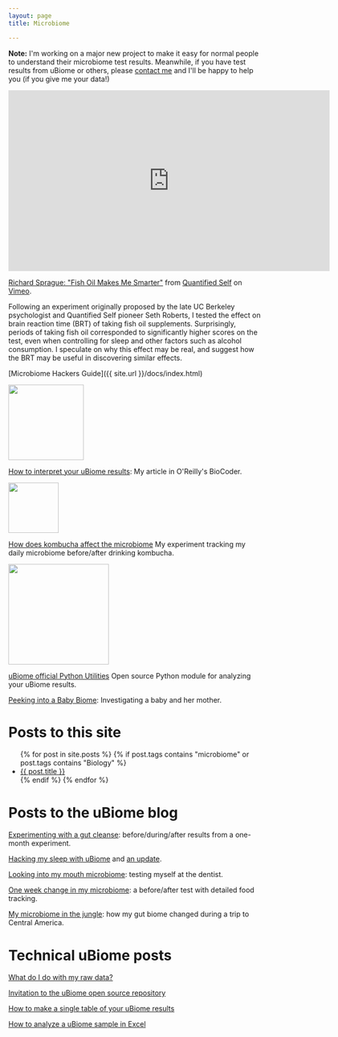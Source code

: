 ```yaml
---
layout: page
title: Microbiome

---
```


**Note:** I'm working on a major new project to make it easy for normal people to understand their microbiome test results. Meanwhile, if you have test results from uBiome or others, please [contact me](mailto:richardsprague+home@gmail.com) and I'll be happy to help you (if you give me your data!)

<iframe src="https://player.vimeo.com/video/147673343?title=0&byline=0&portrait=0" width="640" height="360" frameborder="0" webkitallowfullscreen mozallowfullscreen allowfullscreen></iframe>
<p><a href="https://vimeo.com/147673343">Richard Sprague: &quot;Fish Oil Makes Me Smarter&quot;</a> from <a href="https://vimeo.com/qslabs">Quantified Self</a> on <a href="https://vimeo.com">Vimeo</a>.</p>
Following an experiment originally proposed by the late UC Berkeley psychologist and Quantified Self pioneer Seth Roberts, I tested the effect on brain reaction time (BRT) of taking fish oil supplements. Surprisingly, periods of taking fish oil corresponded to significantly higher scores on the test, even when controlling for sleep and other factors such as alcohol consumption. I speculate on why this effect may be real, and suggest how the BRT may be useful in discovering similar effects.
</p>


[Microbiome Hackers Guide]({{ site.url }}/docs/index.html)

<a href="{{ site.url }}/docs/index.html">
<img src="{{ site.url }}/assets/MHGCover.png" width="150"/>
</a>

[How to interpret your uBiome results](http://radar.oreilly.com/2015/07/announcing-biocoder-issue-8.html): My article in O'Reilly's BioCoder.

<a href = "http://radar.oreilly.com/2015/07/announcing-biocoder-issue-8.html">
<img src="http://www.oreilly.com/biocoder/biocoder-2015summer-286x430.png" width="100"/>
</a>

[How does kombucha affect the microbiome](https://github.com/richardsprague/kombucha) My experiment tracking my daily microbiome before/after drinking kombucha.

<a href = "https://github.com/richardsprague/kombucha">
<img src="https://raw.githubusercontent.com/richardsprague/kombucha/master/kombuchaBarChart.jpg" width="200"/>
</a>



[uBiome official Python Utilities](https://github.com/ubiome-opensource/microbiome-tools/blob/master/docs/howto/analyze_your_ubiome_results_in_python.md) Open source Python module for analyzing your uBiome results. 

[Peeking into a Baby Biome](https://www.drgreene.com/perspectives/peeking-into-a-baby-biome/): Investigating a baby and her mother.


# Posts to this site

<ul>
  {% for post in site.posts %}
  {% if post.tags contains "microbiome" or post.tags contains "Biology"  %}
  <li>
      <a href="{{ post.url }}">{{ post.title }}</a>
  </li>
  {% endif %}
  {% endfor %}
</ul>



# Posts to the uBiome blog

[Experimenting with a gut cleanse](http://www.ubiomeblog.com/experimenting-with-a-gut-cleanse-by-richard-sprague/): before/during/after results from a one-month experiment.

[Hacking my sleep with uBiome](http://www.ubiomeblog.com/hacking-sleep/) and [an update](http://www.ubiomeblog.com/my-ubiome-sleep-hacking-update/).

<p><a href="http://www.ubiomeblog.com/looking-mouth-microbiome/">Looking into my mouth microbiome</a>: testing myself at the dentist.</p>

<p><a href="http://www.ubiomeblog.com/one-week-change-in-my-microbiome/">One week change in my microbiome</a>: a before/after test with detailed food tracking.</p>

<p><a href="http://www.ubiomeblog.com/my-microbiome-in-the-jungle/">My microbiome in the jungle</a>: how my gut biome changed during a trip to Central America.</p>

# Technical uBiome posts

<p><a href="http://www.ubiomeblog.com/what-do-i-do-with-my-raw-data/">What do I do with my raw data?</a></p>

<p><a href="http://www.ubiomeblog.com/invitation-to-join-the-ubiome-github-repository/">Invitation to the uBiome open source repository</a></p>

<p><a href="http://www.ubiomeblog.com/all-my-ubiome-results-in-a-single-table/">How to make a single table of your uBiome results</a></p>

<p><a href="http://blog.richardsprague.com/2015/01/how-to-analyze-ubiome-sample-in-excel.html">How to analyze a uBiome sample in Excel</a></p>
